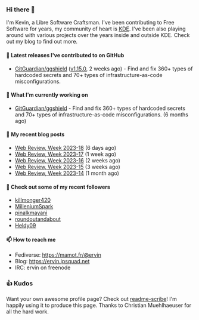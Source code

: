 ### Hi there 👋

I'm Kevin, a Libre Software Craftsman. I've been contributing to Free Software for years,
my community of heart is [KDE](https://kde.org). I've been also playing around with various
projects over the years inside and outside KDE. Check out my blog to find out more.

#### 🔭 Latest releases I've contributed to on GitHub

- [GitGuardian/ggshield](https://github.com/GitGuardian/ggshield) ([v1.15.0](https://github.com/GitGuardian/ggshield/releases/tag/v1.15.0), 2 weeks ago) - Find and fix 360&#43; types of hardcoded secrets and 70&#43; types of infrastructure-as-code misconfigurations.

#### 🌱 What I'm currently working on

- [GitGuardian/ggshield](https://github.com/GitGuardian/ggshield) - Find and fix 360&#43; types of hardcoded secrets and 70&#43; types of infrastructure-as-code misconfigurations. (6 months ago)

#### 📜 My recent blog posts

- [Web Review, Week 2023-18](https://ervin.ipsquad.net/blog/2023/05/05/web-review-week-2023-18/) (6 days ago)
- [Web Review, Week 2023-17](https://ervin.ipsquad.net/blog/2023/04/28/web-review-week-2023-17/) (1 week ago)
- [Web Review, Week 2023-16](https://ervin.ipsquad.net/blog/2023/04/21/web-review-week-2023-16/) (2 weeks ago)
- [Web Review, Week 2023-15](https://ervin.ipsquad.net/blog/2023/04/14/web-review-week-2023-15/) (3 weeks ago)
- [Web Review, Week 2023-14](https://ervin.ipsquad.net/blog/2023/04/07/web-review-week-2023-14/) (1 month ago)

#### 👯 Check out some of my recent followers

- [killmonger420](https://github.com/killmonger420)
- [MilleniumSpark](https://github.com/MilleniumSpark)
- [pinalkmayani](https://github.com/pinalkmayani)
- [roundoutandabout](https://github.com/roundoutandabout)
- [Heldy09](https://github.com/Heldy09)

#### 📫 How to reach me

- Fediverse: https://mamot.fr/@ervin
- Blog: https://ervin.ipsquad.net
- IRC: ervin on freenode

### 👍 Kudos

Want your own awesome profile page? Check out [readme-scribe](https://github.com/muesli/readme-scribe)!
I'm happily using it to produce this page. Thanks to Christian Muehlhaeuser for all the hard work.

